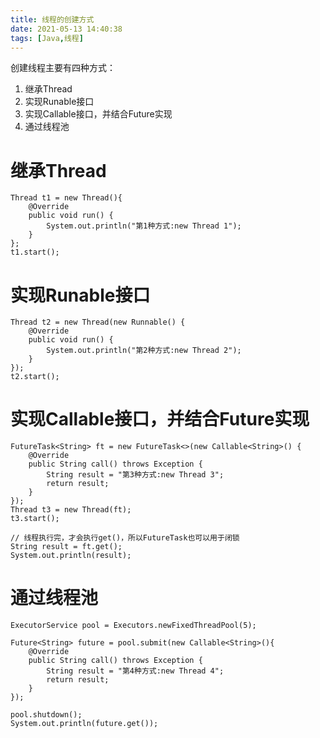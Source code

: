 ```yaml
---
title: 线程的创建方式
date: 2021-05-13 14:40:38
tags: [Java,线程]
---
```

创建线程主要有四种方式：
1. 继承Thread
2. 实现Runable接口
3. 实现Callable接口，并结合Future实现
4. 通过线程池
<!--more-->

# 继承Thread
```
Thread t1 = new Thread(){
    @Override
    public void run() {
        System.out.println("第1种方式:new Thread 1");
    }
};
t1.start();
```

# 实现Runable接口
```
Thread t2 = new Thread(new Runnable() {
    @Override
    public void run() {
        System.out.println("第2种方式:new Thread 2");
    }
});
t2.start();
```

# 实现Callable接口，并结合Future实现
```
FutureTask<String> ft = new FutureTask<>(new Callable<String>() {
    @Override
    public String call() throws Exception {
        String result = "第3种方式:new Thread 3";
        return result;
    }
});
Thread t3 = new Thread(ft);
t3.start();

// 线程执行完，才会执行get()，所以FutureTask也可以用于闭锁
String result = ft.get();
System.out.println(result);
```

# 通过线程池
```
ExecutorService pool = Executors.newFixedThreadPool(5);

Future<String> future = pool.submit(new Callable<String>(){
    @Override
    public String call() throws Exception {
        String result = "第4种方式:new Thread 4";
        return result;
    }
});

pool.shutdown();
System.out.println(future.get());
```